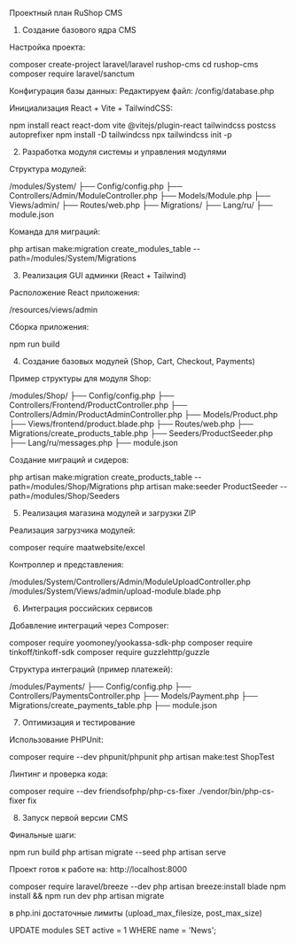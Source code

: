 Проектный план RuShop CMS

1. Создание базового ядра CMS

Настройка проекта:

composer create-project laravel/laravel rushop-cms
cd rushop-cms
composer require laravel/sanctum

Конфигурация базы данных:
Редактируем файл:
/config/database.php

Инициализация React + Vite + TailwindCSS:

npm install react react-dom vite @vitejs/plugin-react tailwindcss postcss autoprefixer
npm install -D tailwindcss
npx tailwindcss init -p

2. Разработка модуля системы и управления модулями

Структура модулей:

/modules/System/
├── Config/config.php
├── Controllers/Admin/ModuleController.php
├── Models/Module.php
├── Views/admin/
├── Routes/web.php
├── Migrations/
├── Lang/ru/
├── module.json

Команда для миграций:

php artisan make:migration create_modules_table --path=/modules/System/Migrations

3. Реализация GUI админки (React + Tailwind)

Расположение React приложения:

/resources/views/admin

Сборка приложения:

npm run build

4. Создание базовых модулей (Shop, Cart, Checkout, Payments)

Пример структуры для модуля Shop:

/modules/Shop/
├── Config/config.php
├── Controllers/Frontend/ProductController.php
├── Controllers/Admin/ProductAdminController.php
├── Models/Product.php
├── Views/frontend/product.blade.php
├── Routes/web.php
├── Migrations/create_products_table.php
├── Seeders/ProductSeeder.php
├── Lang/ru/messages.php
├── module.json

Создание миграций и сидеров:

php artisan make:migration create_products_table --path=/modules/Shop/Migrations
php artisan make:seeder ProductSeeder --path=/modules/Shop/Seeders

5. Реализация магазина модулей и загрузки ZIP

Реализация загрузчика модулей:

composer require maatwebsite/excel

Контроллер и представления:

/modules/System/Controllers/Admin/ModuleUploadController.php
/modules/System/Views/admin/upload-module.blade.php

6. Интеграция российских сервисов

Добавление интеграций через Composer:

composer require yoomoney/yookassa-sdk-php
composer require tinkoff/tinkoff-sdk
composer require guzzlehttp/guzzle

Структура интеграций (пример платежей):

/modules/Payments/
├── Config/config.php
├── Controllers/PaymentsController.php
├── Models/Payment.php
├── Migrations/create_payments_table.php
├── module.json

7. Оптимизация и тестирование

Использование PHPUnit:

composer require --dev phpunit/phpunit
php artisan make:test ShopTest

Линтинг и проверка кода:

composer require --dev friendsofphp/php-cs-fixer
./vendor/bin/php-cs-fixer fix

8. Запуск первой версии CMS

Финальные шаги:

npm run build
php artisan migrate --seed
php artisan serve

Проект готов к работе на:
http://localhost:8000

composer require laravel/breeze --dev
php artisan breeze:install blade
npm install && npm run dev
php artisan migrate


в php.ini достаточные лимиты (upload_max_filesize, post_max_size)


UPDATE modules SET active = 1 WHERE name = 'News';
